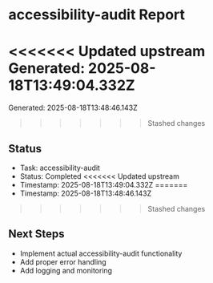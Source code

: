 # accessibility-audit Report

<<<<<<< Updated upstream
Generated: 2025-08-18T13:49:04.332Z
=======
Generated: 2025-08-18T13:48:46.143Z
>>>>>>> Stashed changes

## Status
- Task: accessibility-audit
- Status: Completed
<<<<<<< Updated upstream
- Timestamp: 2025-08-18T13:49:04.332Z
=======
- Timestamp: 2025-08-18T13:48:46.143Z
>>>>>>> Stashed changes

## Next Steps
- Implement actual accessibility-audit functionality
- Add proper error handling
- Add logging and monitoring
